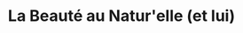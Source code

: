 ---
title: "La Beauté au Natur'elle (et lui)"
url: /milly-la-foret/la-beaute-au-naturelle-et-lui/
shop: beauté
---